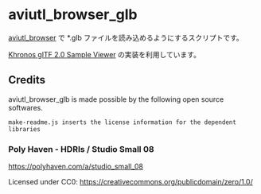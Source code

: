 
# aviutl_browser_glb

[aviutl_browser](https://github.com/oov/aviutl_browser) で *.glb ファイルを読み込めるようにするスクリプトです。

[Khronos glTF 2.0 Sample Viewer](https://github.com/KhronosGroup/glTF-Sample-Viewer) の実装を利用しています。

## Credits

aviutl_browser_glb is made possible by the following open source softwares.

`make-readme.js inserts the license information for the dependent libraries`

### Poly Haven - HDRIs / Studio Small 08

https://polyhaven.com/a/studio_small_08

Licensed under CC0: https://creativecommons.org/publicdomain/zero/1.0/
